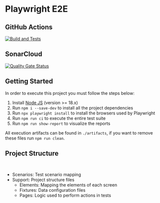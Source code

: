 # Playwright E2E

## GitHub Actions

[![Build and Tests](https://github.com/ugioni/playwright-e2e/actions/workflows/node.js.yml/badge.svg?branch=master)](https://github.com/ugioni/playwright-e2e/actions/workflows/node.js.yml)

## SonarCloud

[![Quality Gate Status](https://sonarcloud.io/api/project_badges/measure?project=ugioni_playwright-e2e&metric=alert_status)](https://sonarcloud.io/summary/new_code?id=ugioni_playwright-e2e)

## Getting Started

In order to execute this project you must follow the steps below:

1. Install [Node JS](https://nodejs.org/) (version >= 18.x)
1. Run `npm i --save-dev` to install all the project dependencies
1. Run `npx playwright install` to install the browsers used by Playwright
1. Run `npm run ci` to execute the entire test suite
1. Run `npm run show-report` to visualize the reports

All execution artifacts can be found in `./artifacts`, if you want to remove these files run `npm run clean`.

## Project Structure
</br>
<ul>
    <li>Scenarios: Test scenario mapping</li>
    <li>Support: Project structure files
        <ul>
            <li>Elements: Mapping the elements of each screen</li>
            <li>Fixtures: Data configuration files</li>
            <li>Pages: Logic used to perform actions in tests</li>
        </ul>
    </li>
</ul>

